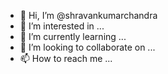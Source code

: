 - 👋 Hi, I’m @shravankumarchandra
- 👀 I’m interested in ...
- 🌱 I’m currently learning ...
- 💞️ I’m looking to collaborate on ...
- 📫 How to reach me ...

<!---
shravankumarchandra/shravankumarchandra is a ✨ special ✨ repository because its `README.md` (this file) appears on your GitHub profile.
You can click the Preview link to take a look at your changes.
--->
